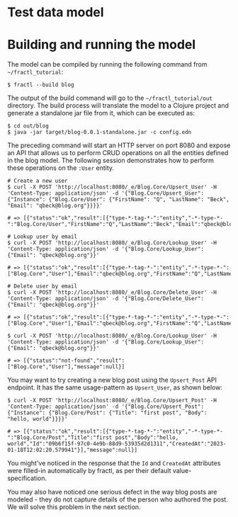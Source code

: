 # Test data model

# Building and running the model

The model can be compiled by running the following command from `~/fractl_tutorial`:

```shell
$ fractl --build blog
```

The output of the build command will go to the `~/fractl_tutorial/out` directory.
The build process will translate the model to a Clojure project and generate a
standalone jar file from it, which can be executed as:

```shell
$ cd out/blog
$ java -jar target/blog-0.0.1-standalone.jar -c config.edn
```

The preceding command will start an HTTP server on port 8080 and expose an API
that allows us to perform CRUD operations on all the entities defined in the blog model.
The following session demonstrates how to perform these operations on the `:User` entity.

```shell
# Create a new user
$ curl -X POST 'http://localhost:8080/_e/Blog.Core/Upsert_User' -H 'Content-Type: application/json' -d '{"Blog.Core/Upsert_User": {"Instance": {"Blog.Core/User": {"FirstName": "Q", "LastName": "Beck", "Email": "qbeck@blog.org"}}}}'

# => [{"status":"ok","result":[{"type-*-tag-*-":"entity","-*-type-*-":"Blog.Core/User","FirstName":"Q","LastName":"Beck","Email":"qbeck@blog.org"}],"message":null}]

# Lookup user by email
$ curl -X POST 'http://localhost:8080/_e/Blog.Core/Lookup_User' -H 'Content-Type: application/json' -d '{"Blog.Core/Lookup_User": {"Email": "qbeck@blog.org"}}'

# => [{"status":"ok","result":[{"type-*-tag-*-":"entity","-*-type-*-":["Blog.Core","User"],"Email":"qbeck@blog.org","FirstName":"Q","LastName":"Beck"}],"message":null}]

# Delete user by email
$ curl -X POST 'http://localhost:8080/_e/Blog.Core/Delete_User' -H 'Content-Type: application/json' -d '{"Blog.Core/Delete_User": {"Email": "qbeck@blog.org"}}'

# => [{"status":"ok","result":[{"type-*-tag-*-":"entity","-*-type-*-":["Blog.Core","User"],"Email":"qbeck@blog.org","FirstName":"Q","LastName":"Beck"}],"message":null}]

$ curl -X POST 'http://localhost:8080/_e/Blog.Core/Lookup_User' -H 'Content-Type: application/json' -d '{"Blog.Core/Lookup_User": {"Email": "qbeck@blog.org"}}'

# => [{"status":"not-found","result":["Blog.Core","User"],"message":null}]
```

You may want to try creating a new blog post using the `Upsert_Post` API endpoint. It has the same usage-pattern as
`Upsert_User`, as shown below:

```shell
$ curl -X POST 'http://localhost:8080/_e/Blog.Core/Upsert_Post' -H 'Content-Type: application/json' -d '{"Blog.Core/Upsert_Post": {"Instance": {"Blog.Core/Post": {"Title": "first post", "Body": "hello, world"}}}}'

# => [{"status":"ok","result":[{"type-*-tag-*-":"entity","-*-type-*-":"Blog.Core/Post","Title":"first post","Body":"hello, world","Id":"09b6f15f-97c0-4e9b-88d9-53935d2d1311","CreatedAt":"2023-01-18T12:02:20.579941"}],"message":null}]
```

You might've noticed in the response that the `Id` and `CreatedAt` attributes were filled-in automatically 
by fractl, as per their default value-specification.

You may also have noticed one serious defect in the way blog posts are modeled - they do not capture details of the
person who authored the post. We will solve this problem in the next section.
